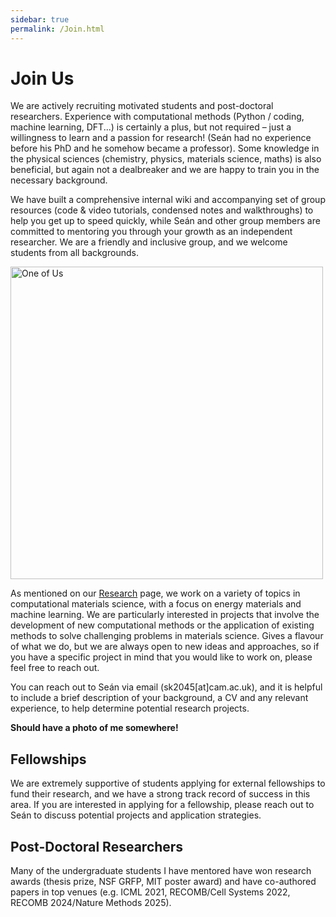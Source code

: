 ```yaml
---
sidebar: true
permalink: /Join.html
---
```


# Join Us

We are actively recruiting motivated students and post-doctoral researchers.
Experience with computational methods (Python / coding, machine learning, DFT...) is certainly a plus, but not required – just a willingness to learn and a passion for research!
(Seán had no experience before his PhD and he somehow became a professor).
Some knowledge in the physical sciences (chemistry, physics, materials science, maths) is also beneficial, but again not a dealbreaker and we are happy to train you in the necessary background.

We have built a comprehensive internal wiki and accompanying set of group resources (code & video tutorials, condensed notes and walkthroughs) to help you get up to speed quickly, while Seán and other group members are committed to mentoring you through your growth as an independent researcher.
We are a friendly and inclusive group, and we welcome students from all backgrounds.
<!-- We have a weekly group meeting where we discuss ongoing projects, share ideas, and provide feedback.  -->
<!-- This collaborative environment ensures that you are never alone in your research and that help is always available when you need it. -->

<!-- Should add a group photo here once we have one! -->
<img src="https://substackcdn.com/image/fetch/$s_!ebfk!,f_auto,q_auto:good,fl_progressive:steep/https%3A%2F%2Fbucketeer-e05bbc84-baa3-437e-9518-adb32be77984.s3.amazonaws.com%2Fpublic%2Fimages%2Ffc878b00-a7af-436f-af87-af8ccb6ecd92_1024x768.jpeg" alt="One of Us" width="500px" class="img-fluid">

As mentioned on our [Research](/research.html) page, we work on a variety of topics in computational materials science, with a focus on energy materials and machine learning. We are particularly interested in projects that involve the development of new computational methods or the application of existing methods to solve challenging problems in materials science.
Gives a flavour of what we do, but we are always open to new ideas and approaches, so if you have a specific project in mind that you would like to work on, please feel free to reach out.

You can reach out to Seán via email (sk2045[at]cam.ac.uk), and it is helpful to include a brief description of your background, a CV and any relevant experience, to help determine potential research projects.

**Should have a photo of me somewhere!**

## Fellowships
We are extremely supportive of students applying for external fellowships to fund their research, and we have a strong track record of success in this area. If you are interested in applying for a fellowship, please reach out to Seán to discuss potential projects and application strategies.


## Post-Doctoral Researchers


Many of the undergraduate students I have mentored have won research awards (thesis prize, NSF GRFP, MIT poster award) and have co-authored papers in top venues (e.g. ICML 2021, RECOMB/Cell Systems 2022, RECOMB 2024/Nature Methods 2025).


<!-- From Uthsav's website; could be useful if we do get inundated: -->
<!-- If you decide to send me an email regardless, please use the exact subject line “Interested in an internship [Code Word: Movement]” to demonstrate that you’ve reviewed my webpage before reaching out. -->